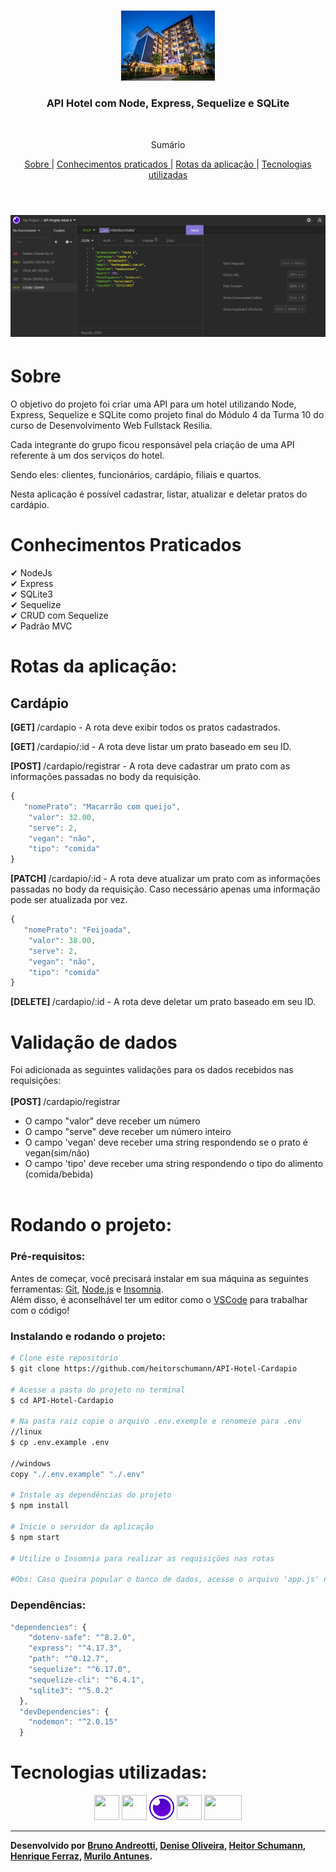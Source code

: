 <br />
<p align="center">
    <img src="./readme/hotel.jpg" alt="Logo" width="150">

  <h3 align="center">API Hotel com Node, Express, Sequelize e SQLite</h3>
 <br />
  <p align="center">
     Sumário
      <p align="center">
  <a href="#sobre"> Sobre </a> |
  <a href="#conhecimentos-praticados"> Conhecimentos praticados </a> |
  <a href="#rotas-da-aplicação"> Rotas da aplicação </a> |
  <a href="#tecnologias-utilizadas"> Tecnologias utilizadas </a>      
       <br />
    <br />
    <h1 align="center">
    <img src="./readme/api.gif" alt="gif-readme">
 </h1>
  </p>
</p>

# Sobre

O objetivo do projeto foi criar uma API para um hotel utilizando Node, Express, Sequelize e SQLite como projeto final do Módulo 4 da Turma 10 do curso de Desenvolvimento Web Fullstack Resilia.

Cada integrante do grupo ficou responsável pela criação de uma API referente à um dos serviços do hotel.

Sendo eles: clientes, funcionários, cardápio, filiais e quartos.

Nesta aplicação é possível cadastrar, listar, atualizar e deletar pratos do cardápio.

# Conhecimentos Praticados

✔ NodeJs <br>
✔ Express <br>
✔ SQLite3 <br>
✔ Sequelize <br>
✔ CRUD com Sequelize <br>
✔ Padrão MVC

# Rotas da aplicação:

## Cardápio

<b>[GET] </b> /cardapio - A rota deve exibir todos os pratos cadastrados.<br>

<b>[GET] </b> /cardapio/:id - A rota deve listar um prato baseado em seu ID.<br>

<b>[POST] </b> /cardapio/registrar - A rota deve cadastrar um prato com as informações passadas no body da requisição.<br>

```javascript
{
   "nomePrato": "Macarrão com queijo",
	"valor": 32.00,
	"serve": 2,
	"vegan": "não",
	"tipo": "comida"
}
```

<b>[PATCH] </b> /cardapio/:id - A rota deve atualizar um prato com as informações passadas no body da requisição. Caso necessário apenas uma informação pode ser atualizada por vez.<br>

```javascript
{
   "nomePrato": "Feijoada",
	"valor": 38.00,
	"serve": 2,
	"vegan": "não",
	"tipo": "comida"
}
```

<b>[DELETE] </b> /cardapio/:id - A rota deve deletar um prato baseado em seu ID.<br>

# Validação de dados

Foi adicionada as seguintes validações para os dados recebidos nas requisições: <br><br>
<b>[POST] </b> /cardapio/registrar <br>

- O campo "valor" deve receber um número<br>
- O campo "serve" deve receber um número inteiro<br>
- O campo 'vegan' deve receber uma string respondendo se o prato é vegan(sim/não)<br>
- O campo 'tipo' deve receber uma string respondendo o tipo do alimento (comida/bebida)<br><br>

# Rodando o projeto:

### Pré-requisitos:

Antes de começar, você precisará instalar em sua máquina as seguintes ferramentas:
[Git](https://git-scm.com), [Node.js](https://nodejs.org/en/) e [Insomnia](https://insomnia.rest/download). <br> Além disso, é aconselhável ter um editor como o [VSCode](https://code.visualstudio.com/) para trabalhar com o código!

### Instalando e rodando o projeto:

```bash
# Clone este repositório
$ git clone https://github.com/heitorschumann/API-Hotel-Cardapio

# Acesse a pasta do projeto no terminal
$ cd API-Hotel-Cardapio

# Na pasta raiz copie o arquivo .env.exemple e renomeie para .env
//linux
$ cp .env.example .env

//windows
copy "./.env.example" "./.env"

# Instale as dependências do projeto
$ npm install

# Inicie o servidor da aplicação
$ npm start

# Utilize o Insomnia para realizar as requisições nas rotas

#Obs: Caso queira popular o banco de dados, acesse o arquivo 'app.js' no VSCode, remova o '//' da linha 21 e execute o comando npm start

```

### Dependências:

```javascript
"dependencies": {
    "dotenv-safe": "^8.2.0",
    "express": "^4.17.3",
    "path": "^0.12.7",
    "sequelize": "^6.17.0",
    "sequelize-cli": "^6.4.1",
    "sqlite3": "^5.0.2"
  },
  "devDependencies": {
    "nodemon": "^2.0.15"
  }
```

# Tecnologias utilizadas:

<p align="center">
<a href="https://nodejs.org/en/"><img src="https://cdn.jsdelivr.net/gh/devicons/devicon/icons/nodejs/nodejs-original.svg" height="40" width="40" /></a> <a href="https://expressjs.com/pt-br/"><img src="https://camo.githubusercontent.com/6f61ce982d7a61713d63c947148300012945bd4a4cafb8b9313e2426c5a1f273/68747470733a2f2f696d672e736869656c64732e696f2f62616467652f457870726573732e6a732d3430344435393f7374796c653d666f722d7468652d6261646765" height="40" width="40" /></a> <a href="https://insomnia.rest/download"><img src="https://raw.githubusercontent.com/brunoandreotti/biblioteca-backend/79c23c6a4bdd0bc6cb95463ee47741f2226cb0b1/readme/insomnia.svg" height="40" width="40" /></a> <a href="https://sequelize.org"><img src="https://cdn.jsdelivr.net/gh/devicons/devicon/icons/sequelize/sequelize-original.svg" height="40" width="40" /></a> <a href="https://www.sqlite.org/index.html"><img src="https://www.vectorlogo.zone/logos/sqlite/sqlite-icon.svg" height="40" width="60" /></a>
</p>

---

**Desenvolvido por <a href="https://www.linkedin.com/in/bruno-andreotti/">Bruno Andreotti</a>, <a href="https://www.linkedin.com/in/denise-g-oliveira/">Denise Oliveira</a>, <a href="https://www.linkedin.com/in/heitorschumann/">Heitor Schumann</a>, <a href="https://www.linkedin.com/in/henrique-ferraz-a46123219/">Henrique Ferraz</a>, <a href="https://www.linkedin.com/in/murilo-antunes-bb1143228/">Murilo Antunes</a>.**
